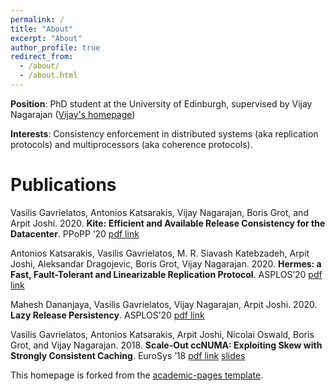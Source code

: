 ```yaml
---
permalink: /
title: "About"
excerpt: "About"
author_profile: true
redirect_from: 
  - /about/
  - /about.html
---
```



__Position__: PhD student at the University of Edinburgh, supervised by Vijay Nagarajan ([Vijay's homepage](https://homepages.inf.ed.ac.uk/vnagaraj/))

__Interests__: Consistency enforcement in distributed systems (aka replication protocols) and multiprocessors (aka coherence protocols).


Publications
======
Vasilis Gavrielatos, Antonios Katsarakis, Vijay Nagarajan, Boris Grot, and Arpit Joshi. 2020. 
__Kite: Efficient and Available Release Consistency for the Datacenter__. PPoPP ’20 
[pdf link](https://github.com/vasigavr1/vasigavr1.github.io/blob/master/files/Kite_PPoPP.pdf)


Antonios Katsarakis, Vasilis Gavrielatos, M. R. Siavash Katebzadeh, Arpit Joshi, Aleksandar Dragojevic, Boris Grot, 
Vijay Nagarajan. 2020. __Hermes: a Fast, Fault-Tolerant and Linearizable Replication Protocol__. 
ASPLOS’20 [pdf link](https://github.com/vasigavr1/vasigavr1.github.io/blob/master/files/Hermes-ASPLOS20.pdf)


Mahesh Dananjaya, Vasilis Gavrielatos, Vijay Nagarajan, Arpit Joshi. 2020. __Lazy Release Persistency__. 
ASPLOS’20 [pdf link](https://github.com/vasigavr1/vasigavr1.github.io/blob/master/files/LRP-ASPLOS20.pdf)


Vasilis Gavrielatos, Antonios Katsarakis, Arpit Joshi, Nicolai Oswald, Boris Grot, and Vijay Nagarajan. 2018. 
__Scale-Out ccNUMA: Exploiting Skew with Strongly Consistent Caching__. EuroSys ’18
[pdf link](https://github.com/vasigavr1/vasigavr1.github.io/blob/master/files/Scale-out-ccNUMA.pdf) [slides](https://www.slideshare.net/AntoniosKatsarakis/scaleout-ccnuma-eurosys18)





This homepage is forked from the [academic-pages template](https://github.com/academicpages/academicpages.github.io). 